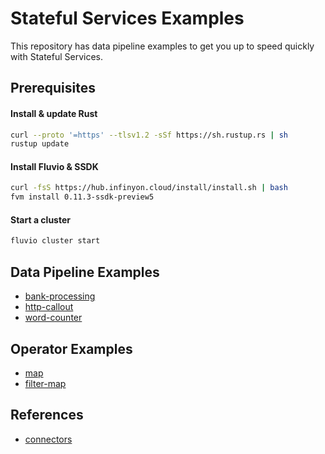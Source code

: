 # Stateful Services Examples

This repository has data pipeline examples to get you up to speed quickly with Stateful Services.

## Prerequisites

#### Install & update Rust

```bash
curl --proto '=https' --tlsv1.2 -sSf https://sh.rustup.rs | sh
rustup update
```

#### Install Fluvio & SSDK

```bash
curl -fsS https://hub.infinyon.cloud/install/install.sh | bash
fvm install 0.11.3-ssdk-preview5
```

#### Start a cluster

```bash
fluvio cluster start
```

## Data Pipeline Examples

* [bank-processing](/pipelines/bank-processing/)
* [http-callout](/pipelines/http-callout/)
* [word-counter](/pipelines/word-counter/)

## Operator Examples

* [map](/operators/map/)
* [filter-map](/operators/filter-map/)

## References
* [connectors](connectors.md)
